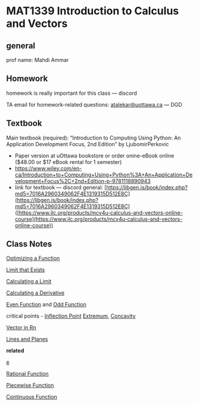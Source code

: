 # MAT1339 Introduction to Calculus and Vectors

## general

prof name: Mahdi Ammar

## Homework

homework is really important for this class — discord

TA email for homework-related questions: [atalekar@uottawa.ca](mailto:atalekar@uottawa.ca) — DGD

## Textbook

Main textbook (required): “Introduction to Computing Using Python: An Application Development Focus, 2nd Edition” by LjubomirPerkovic

- Paper version at uOttawa bookstore or order onine-eBook online ($48.00 or $17 eBook rental for 1 semester)
- https://www.wiley.com/en-ca/Introduction+to+Computing+Using+Python%3A+An+Application+Development+Focus%2C+2nd+Edition-p-9781118890943
- link for textbook — discord general: [https://libgen.is/book/index.php?md5=7016A2960349062F4E1319315D512E8C](https://libgen.is/book/index.php?md5=7016A2960349062F4E1319315D512E8C) ([https://www.ilc.org/products/mcv4u-calculus-and-vectors-online-course](https://www.ilc.org/products/mcv4u-calculus-and-vectors-online-course))

## Class Notes

[Optimizing a Function](Notes%20797754650f904ea69294e3a146c4d48f/Optimizing%20a%20Function%20ef535e7314a8400c986e777adc2bbdcb.md)

[Limit that Exists](Notes%20797754650f904ea69294e3a146c4d48f/Limit%20that%20Exists%206a9c8aa5e455457ba848eb37d8d12bc7.md)

[Calculating a Limit](Notes%20797754650f904ea69294e3a146c4d48f/Calculating%20a%20Limit%2084f495f6e6904e6cb73c63e83ee522e7.md)

[Calculating a Derivative](Notes%20797754650f904ea69294e3a146c4d48f/Calculating%20a%20Derivative%208ee8cca8aa8f46749f2d88c898b8466d.md)

[Even Function](Notes%20797754650f904ea69294e3a146c4d48f/Even%20Function%2069a253b5794d44f89a767ae7c4840006.md) and [Odd Function](Notes%20797754650f904ea69294e3a146c4d48f/Odd%20Function%20f725ec92250f430b9982629b75f7860a.md)

critical points - [Inflection Point](Notes%20797754650f904ea69294e3a146c4d48f/Inflection%20Point%20018d0f66b0664d09a83dc7f0aa009242.md) [Extremum](Notes%20797754650f904ea69294e3a146c4d48f/Extremum%20b28f7c5907fb47adb037ca90b838c2db.md), [Concavity](Notes%20797754650f904ea69294e3a146c4d48f/Concavity%201fc95494a13a4e30b28e4b498d3cfd4c.md)

[Vector in Rn](Notes%20797754650f904ea69294e3a146c4d48f/Vector%20in%20Rn%2003bf7859c4904ae6ae908ec0a06fe6c0.md)

[Lines and Planes](Notes%20797754650f904ea69294e3a146c4d48f/Lines%20and%20Planes%20b5643257e944473ba5bf322e23ad7c5a.md)

**related**

[e](Notes%20797754650f904ea69294e3a146c4d48f/e%201f4dd46f599c4052a0abd64f89f0c76e.md)

[Rational Function](Notes%20797754650f904ea69294e3a146c4d48f/Rational%20Function%207e9aa1c92c1b4d76a8bca5706be9a56b.md)

[Piecewise Function](Notes%20797754650f904ea69294e3a146c4d48f/Piecewise%20Function%2042163ed51aff4fc583cc7cfebb507524.md)

[Continuous Function](Notes%20797754650f904ea69294e3a146c4d48f/Continuous%20Function%20c67f8524a2f840a8953cc31ff5af3734.md)